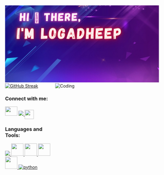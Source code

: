 [![MasterHead](https://github.com/Logadheep/Logadheep/blob/main/images/Hi%20There%2C.jpg)](https://github.com/Logadheep/)
<img align="right" alt="Coding" width="340" height="200" src="https://i.giphy.com/media/qgQUggAC3Pfv687qPC/giphy.webp">
[![GitHub Streak](http://github-readme-streak-stats.herokuapp.com?user=Logadheep&theme=chartreuse-dark&date_format=M%20j%5B%2C%20Y%5D)](https://git.io/streak-stats)


<h3 align="left">Connect with me:</h3>
<p align="left">
<a href="https://twitter.com/LogadeepN" target="blank"><img src="https://cdn.jsdelivr.net/gh/devicons/devicon/icons/twitter/twitter-original.svg" height="30" width="40" /></a>
<a href="https://www.linkedin.com/in/logadheep-natarajan-0b4370228/" target="blank"><img src="https://cdn.jsdelivr.net/gh/devicons/devicon/icons/linkedin/linkedin-original.svg"  height="30" weight="40"/>
</a>
<a href="https://instagram.com/__loga45__" target="blank"><img align="center" src="https://instagram.com/static/images/ico/favicon-192.png/68d99ba29cc8.png" alt="" height="30" width="30" /></a>
<!-- <a href="your link" target="blank"><img align="center" src="https://cdn.jsdelivr.net/npm/simple-icons@3.0.1/icons/youtube.svg" alt="" height="30" width="40" /></a> -->
</p>

<h3 align="left">Languages and Tools:</h3>
<p align="left"> 
  <a href="https://www.cprogramming.com/" target="_blank"> <img src="https://cdn.jsdelivr.net/gh/devicons/devicon/icons/c/c-original.svg" height="40" weight="40"/> </a> 
  <a href="https://www.cppreference.com/" target="_blank"> <img src="https://cdn.jsdelivr.net/gh/devicons/devicon/icons/cplusplus/cplusplus-original.svg" width="40" height="40"/> </a> 
  <a href="https://www.purecss.io/" target="_blank"> <img src="https://cdn.jsdelivr.net/gh/devicons/devicon/icons/css3/css3-original.svg" width="40" height="40"/> </a> 
  <a href="https://html5.org/" target="_blank"> <img src="https://cdn.jsdelivr.net/gh/devicons/devicon/icons/html5/html5-original.svg" width="40" height="40"/> </a> 
  <a href="https://www.linux.org/" target="_blank"> <img src="https://cdn.jsdelivr.net/gh/devicons/devicon/icons/linux/linux-original.svg" width="40" height="40"/> </a> 
  <a href="https://www.python.org" target="_blank"> <img src="https://www.python.org/static/community_logos/python-logo-generic.svg" alt="python" width="100" height="40"/> </a> 
</p>

